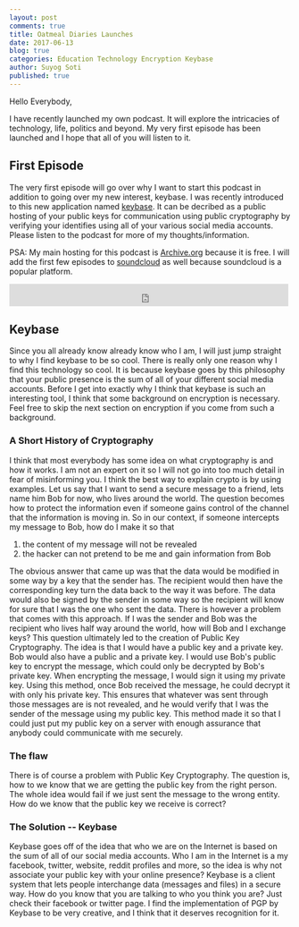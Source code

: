 ```yaml
---
layout: post
comments: true
title: Oatmeal Diaries Launches
date: 2017-06-13
blog: true
categories: Education Technology Encryption Keybase
author: Suyog Soti
published: true
---
```


Hello Everybody,

I have recently launched my own podcast. It will explore the intricacies of technology, life, politics and beyond. My very first episode has been launched and I hope that all of you will listen to it.

<!--excerpt-->

## First Episode

The very first episode will go over why I want to start this podcast in addition to going over my new interest, keybase. I was recently introduced to this new application named [keybase](https://keybase.io). It can be decribed as a public hosting of your public keys for communication using public cryptography by verifying your identifies using all of your various social media accounts. Please listen to the podcast for more of my thoughts/information.

PSA: My main hosting for this podcast is [Archive.org](https://archive.org/details/@suyogsoti) because it is free. I will add the first few episodes to [soundcloud](https://soundcloud.com/suyog-soti) as well because soundcloud is a popular platform.

<iframe src="https://archive.org/embed/OatmealDiariesEpisodeOne" width="500" height="40" frameborder="0" webkitallowfullscreen="true" mozallowfullscreen="true" allowfullscreen></iframe>

## Keybase

Since you all already know already know who I am, I will just jump straight to why I find keybase to be so cool. There is really only one reason why I find this technology so cool. It is because keybase goes by this philosophy that your public presence is the sum of all of your different social media accounts. Before I get into exactly why I think that keybase is such an interesting tool, I think that some background on encryption is necessary. Feel free to skip the next section on encryption if you come from such a background.

### A Short History of Cryptography

I think that most everybody has some idea on what cryptography is and how it works. I am not an expert on it so I will not go into too much detail in fear of misinforming you. I think the best way to explain crypto is by using examples. Let us say that I want to send a secure message to a friend, lets name him Bob for now, who lives around the world. The question becomes how to protect the information even if someone gains control of the channel that the information is moving in. So in our context, if someone intercepts my message to Bob, how do I make it so that

1. the content of my message will not be revealed
2. the hacker can not pretend to be me and gain information from Bob

The obvious answer that came up was that the data would be modified in some way by a key that the sender has. The recipient would then have the corresponding key turn the data back to the way it was before. The data would also be signed by the sender in some way so the recipient will know for sure that I was the one who sent the data. There is however a problem that comes with this approach. If I was the sender and Bob was the recipient who lives half way around the world, how will Bob and I exchange keys? This question ultimately led to the creation of Public Key Cryptography.  The idea is that I would have a public key and a private key. Bob would also have a public and a private key. I would use Bob's public key to encrypt the message, which could only be decrypted by Bob's private key. When encrypting the message, I would sign it using my private key. Using this method, once Bob received the message, he could decrypt it with only his private key. This ensures that whatever was sent through those messages are is not revealed, and he would verify that I was the sender of the message using my public key. This method made it so that I could just put my public key on a server with enough assurance that anybody could communicate with me securely. 

### The flaw

There is of course a problem with Public Key Cryptography. The question is, how to we know that we are getting the public key from the right person. The whole idea would fail if we just sent the message to the wrong entity. How do we know that the public key we receive is correct?

### The Solution -- Keybase 

Keybase goes off of the idea that who we are on the Internet is based on the sum of all of our social media accounts. Who I am in the Internet is a my facebook, twitter, website, reddit profiles and more, so the idea is why not associate your public key with your online presence? Keybase is a client system that lets people interchange data (messages and files) in a secure way. How do you know that you are talking to who you think you are? Just check their facebook or twitter page. I find the implementation of PGP by Keybase to be very creative, and I think that it deserves recognition for it.